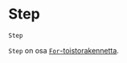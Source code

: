 <!--structure-->
Step
====

```eppabasic
Step
```

`Step` on osa [`For`-toistorakennetta](manual:for).

